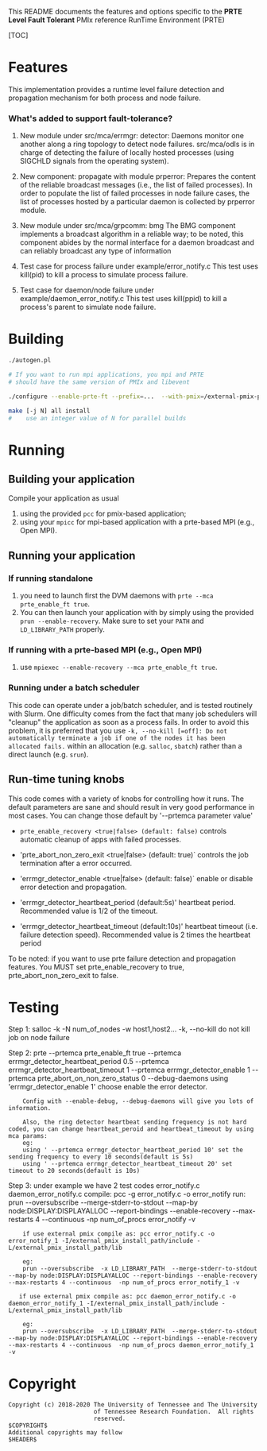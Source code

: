 This README documents the features and options specific to the
**PRTE Level Fault Tolerant** PMIx reference RunTime Environment (PRTE)

[TOC]

Features
========

This implementation provides a runtime level failure detection and propagation mechanism
for both process and node failure.

### What's added to support fault-tolerance?

1. New module under src/mca/errmgr: detector:
   Daemons monitor one another along a ring topology to detect node failures.
   src/mca/odls is in charge of detecting the failure of locally hosted processes
   (using SIGCHLD signals from the operating system).

2. New component: propagate with module prperror:
   Prepares the content of the reliable broadcast messages (i.e., the list of failed processes).
   In order to populate the list of failed processes in node failure cases, the list of processes
   hosted by a particular daemon is collected by prperror module.

3. New module under src/mca/grpcomm: bmg
   The BMG component implements a broadcast algorithm in a reliable way;
   to be noted, this component abides by the normal interface for a daemon
   broadcast and can reliably broadcast any type of information

4. Test case for process failure under example/error_notify.c
   This test uses kill(pid) to kill a process to simulate process failure.

5. Test case for daemon/node failure under example/daemon_error_notify.c
   This test uses kill(ppid) to kill a process's parent to simulate node failure.

Building
========
```bash
./autogen.pl

# If you want to run mpi applications, you mpi and PRTE
# should have the same version of PMIx and libevent

./configure --enable-prte-ft --prefix=...  --with-pmix=/external-pmix-path --with-libevent=/external-libevent-path

make [-j N] all install
#    use an integer value of N for parallel builds
```

Running
=======

## Building your application

Compile your application as usual
  1. using the provided `pcc` for pmix-based application;
  2. using your `mpicc` for mpi-based application with a prte-based MPI (e.g., Open MPI).

## Running your application

### If running standalone
  1. you need to launch first the DVM daemons with `prte --mca prte_enable_ft true`.
  2. You can then launch your application with by simply using the provided `prun --enable-recovery`.
Make sure to set your `PATH` and `LD_LIBRARY_PATH` properly.

### If running with a prte-based MPI (e.g., Open MPI)
  1. use `mpiexec --enable-recovery --mca prte_enable_ft true`.

### Running under a batch scheduler

This code can operate under a job/batch scheduler, and is tested routinely with Slurm.
One difficulty comes from the fact that many job schedulers will "cleanup" the
application as soon as a process fails. In order to avoid this problem, it is preferred
that you use `-k, --no-kill [=off]: Do not automatically terminate a job if one of the nodes
it has been allocated fails.` within an allocation (e.g. `salloc`, `sbatch`) rather than
a direct launch (e.g. `srun`).

## Run-time tuning knobs

This code comes with a variety of knobs for controlling how it runs. The default
parameters are sane and should result in very good performance in most
cases. You can change those default by '--prtemca parameter value'

- `prte_enable_recovery <true|false> (default: false)` controls automatic
  cleanup of apps with failed processes.

- 'prte_abort_non_zero_exit <true|false> (default: true)` controls the job
  termination after a error occurred.

- 'errmgr_detector_enable <true|false> (default: false)` enable or disable error
  detection and propagation.

- 'errmgr_detector_heartbeat_period <float> (default:5s)' heartbeat
  period. Recommended value is 1/2 of the timeout.

- 'errmgr_detector_heartbeat_timeout <float> (default:10s)' heartbeat
  timeout (i.e. failure detection speed). Recommended value is 2 times
  the heartbeat period

To be noted: if you want to use prte failure detection and propagation features.
             You MUST set prte_enable_recovery to true,
             prte_abort_non_zero_exit to false.

Testing
=======

Step 1: salloc -k -N num_of_nodes -w host1,host2...
        -k, --no-kill do not kill job on node failure

Step 2: prte --prtemca prte_enable_ft true --prtemca errmgr_detector_heartbeat_period 0.5  --prtemca errmgr_detector_heartbeat_timeout 1  --prtemca errmgr_detector_enable 1 --prtemca  prte_abort_on_non_zero_status 0 --debug-daemons
        using 'errmgr_detector_enable 1' choose enable the error detector.

        Config with --enable-debug, --debug-daemons will give you lots of information.

        Also, the ring detector heartbeat sending frequency is not hard coded, you can change heartbeat_peroid and heartbeat_timeout by using mca params:
        eg:
        using ' --prtemca errmgr_detector_heartbeat_period 10' set the sending frequency to every 10 seconds(default is 5s)
        using ' --prtemca errmgr_detector_heartbeat_timeout 20' set timeout to 20 seconds(default is 10s)

Step 3: under example we have 2 test codes error_notify.c daemon_error_notify.c
        compile: pcc -g error_notify.c -o error_notify
        run: prun --oversubscribe --merge-stderr-to-stdout --map-by node:DISPLAY:DISPLAYALLOC --report-bindings --enable-recovery --max-restarts 4 --continuous  -np num_of_procs error_notify -v 

        if use external pmix compile as: pcc error_notify.c -o error_notify_1 -I/external_pmix_install_path/include -L/external_pmix_install_path/lib

        eg:
        prun --oversubscribe  -x LD_LIBRARY_PATH  --merge-stderr-to-stdout --map-by node:DISPLAY:DISPLAYALLOC --report-bindings --enable-recovery --max-restarts 4 --continuous  -np num_of_procs error_notify_1 -v

       if use external pmix compile as: pcc daemon_error_notify.c -o daemon_error_notify_1 -I/external_pmix_install_path/include -L/external_pmix_install_path/lib

        eg:
        prun --oversubscribe  -x LD_LIBRARY_PATH  --merge-stderr-to-stdout --map-by node:DISPLAY:DISPLAYALLOC --report-bindings --enable-recovery --max-restarts 4 --continuous  -np num_of_procs daemon_error_notify_1 -v

Copyright
=========

```
Copyright (c) 2018-2020 The University of Tennessee and The University
                        of Tennessee Research Foundation.  All rights
                        reserved.
$COPYRIGHT$
Additional copyrights may follow
$HEADER$
```
